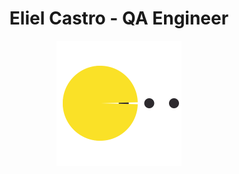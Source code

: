 <div align="center">
  <h1>Eliel Castro - QA Engineer</h1>
  <img src="https://raw.githubusercontent.com/elccastro/elccastro/master/pacman.svg?sanitize=true" width="200" height="200">
</div>
